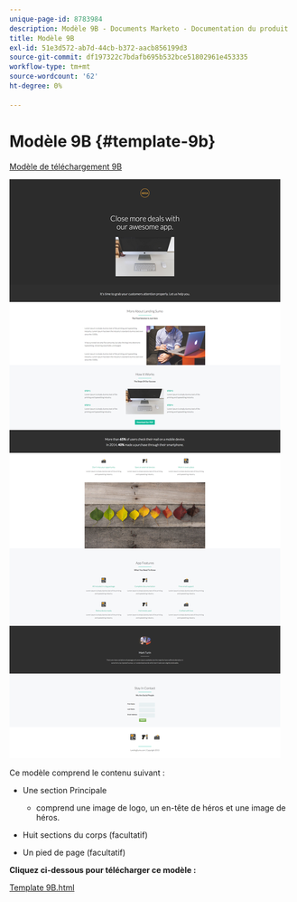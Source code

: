 ```yaml
---
unique-page-id: 8783984
description: Modèle 9B - Documents Marketo - Documentation du produit
title: Modèle 9B
exl-id: 51e3d572-ab7d-44cb-b372-aacb856199d3
source-git-commit: df197322c7bdafb695b532bce51802961e453335
workflow-type: tm+mt
source-wordcount: '62'
ht-degree: 0%

---
```


# Modèle 9B {#template-9b}

[Modèle de téléchargement 9B](https://experienceleague.adobe.com/landing/marketo/lp-templates/template-9b.html)

![](assets/image2015-7-28-15-3a21-3a14.png)

Ce modèle comprend le contenu suivant :

* Une section Principale

   * comprend une image de logo, un en-tête de héros et une image de héros.

* Huit sections du corps (facultatif)
* Un pied de page (facultatif)

**Cliquez ci-dessous pour télécharger ce modèle :**

[Template 9B.html](https://experienceleague.adobe.com/landing/marketo/lp-templates/template-9b.html)
